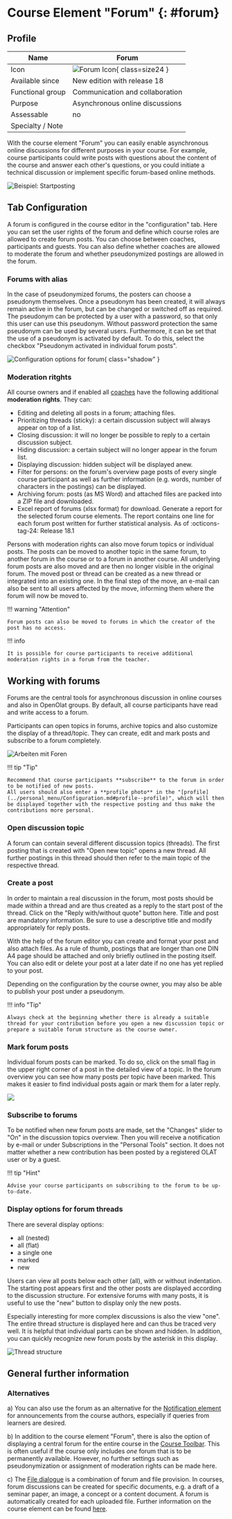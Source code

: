 #  Course Element "Forum" {: #forum}

## Profile

Name | Forum
---------|----------
Icon | ![Forum Icon](assets/forum_icon.png){ class=size24 }
Available since | New edition with release 18
Functional group | Communication and collaboration
Purpose | Asynchronous online discussions
Assessable | no
Specialty / Note |


With the course element "Forum" you can easily enable asynchronous online discussions for different purposes in your course. For example, course participants could write posts with questions about the content of the course and answer each other's questions, or you could initiate a technical discussion or implement specific forum-based online methods. 

![Beispiel: Startposting](assets/Posting_beantworten.png)
   
## Tab Configuration

A forum is configured in the course editor in the "configuration" tab. Here you can set the user rights of the forum and define which course roles are allowed to create forum posts. You can choose between coaches, participants and guests. You can also define whether coaches are allowed to moderate the forum and whether pseudonymized postings are allowed in the forum. 

### Forums with alias

In the case of pseudonymized forums, the posters can choose a pseudonym themselves. Once a pseudonym has been created, it will always remain active in the forum, but can be changed or switched off as required. The pseudonym can be protected by a user with a password, so that only this user can use this pseudonym. Without password protection the same pseudonym can be used by several users. Furthermore, it can be set that the use of a pseudonym is activated by default. To do this, select the checkbox "Pseudonym activated in individual forum posts".

![Configuration options for forum](assets/forum_config.png){ class="shadow" }


### Moderation ritghts

All course owners and if enabled all [coaches](../basic_concepts/coach.md) have the following additional **moderation rights**. They can:

  * Editing and deleting all posts in a forum; attaching files.
  * Prioritizing threads (sticky): a certain discussion subject will always appear on top of a list.
  * Closing discussion: it will no longer be possible to reply to a certain discussion subject.
  * Hiding discussion: a certain subject will no longer appear in the forum list.
  * Displaying discussion: hidden subject will be displayed anew.
  * Filter for persons: on the forum's overview page posts of every single course participant as well as further information (e.g. words, number of characters in the postings) can be displayed.
  * Archiving forum: posts (as MS Word) and attached files are packed into a ZIP file and downloaded.
  * Excel report of forums (xlsx format) for download. Generate a report for the selected forum course elements. The report contains one line for each forum post written for further statistical analysis. As of :octicons-tag-24: Release 18.1

Persons with moderation rights can also move forum topics or individual posts. The posts can be moved to another topic in the same forum, to another forum in the course or to a forum in another course. All underlying forum posts are also moved and are then no longer visible in the original forum. The moved post or thread can be created as a new thread or integrated into an existing one. In the final step of the move, an e-mail can also be sent to all users affected by the move, informing them where the forum will now be moved to.

!!! warning "Attention"

    Forum posts can also be moved to forums in which the creator of the post has no access.

!!! info 

    It is possible for course participants to receive additional moderation rights in a forum from the teacher. 


## Working with forums

Forums are the central tools for asynchronous discussion in online courses and also in OpenOlat groups. By default, all course participants have read and write access to a forum.

Participants can open topics in forums, archive topics and also customize the display of a thread/topic. They can create, edit and mark posts and subscribe to a forum completely.

![Arbeiten mit Foren](assets/arbeiten_mit_Foren.png)


!!! tip "Tip"

    Recommend that course participants **subscribe** to the forum in order to be notified of new posts. 
    All users should also enter a **profile photo** in the "[profile](../personal_menu/Configuration.md#profile--profile)", which will then be displayed together with the respective posting and thus make the contributions more personal.

### Open discussion topic

A forum can contain several different discussion topics (threads). The first posting that is created with "Open new topic" opens a new thread. All further postings in this thread should then refer to the main topic of the respective thread.

### Create a post

In order to maintain a real discussion in the forum, most posts should be made _within_ a thread and are thus created as a reply to the start post of the thread. Click on the "Reply with/without quote" button here. Title and post are mandatory information. Be sure to use a descriptive title and modify appropriately for reply posts.

With the help of the forum editor you can create and format your post and also attach files. As a rule of thumb, postings that are longer than one DIN A4 page should be attached and only briefly outlined in the posting itself. You can also edit or delete your post at a later date if no one has yet replied to your post.

Depending on the configuration by the course owner, you may also be able to publish your post under a pseudonym.

!!! info "Tip"

    Always check at the beginning whether there is already a suitable thread for your contribution before you open a new discussion topic or prepare a suitable forum structure as the course owner. 


### Mark forum posts

Individual forum posts can be marked. To do so, click on the small flag in the upper right corner of a post in the detailed view of a topic. In the forum overview you can see how many posts per topic have been marked. This makes it easier to find individual posts again or mark them for a later reply.

![](assets/Posting_markieren.png)


### Subscribe to forums

To be notified when new forum posts are made, set the "Changes" slider to "On" in the discussion topics overview. Then you will receive a notification by e-mail or under Subscriptions in the "Personal Tools" section. It does not matter whether a new contribution has been posted by a registered OLAT user or by a guest.

!!! tip "Hint"

    Advise your course participants on subscribing to the forum to be up-to-date.



### Display options for forum threads

There are several display options:

* all (nested)
* all (flat)
* a single one
* marked
* new

Users can view all posts below each other (all), with or without indentation. The starting post appears first and the other posts are displayed according to the discussion structure. For extensive forums with many posts, it is useful to use the "new" button to display only the new posts. 

Especially interesting for more complex discussions is also the view "one". The entire thread structure is displayed here and can thus be traced very well. It is helpful that individual parts can be shown and hidden. In addition, you can quickly recognize new forum posts by the asterisk in this display.

![Thread structure](assets/Forum_Aufbau-1a.png)

## General further information

### Alternatives

a) You can also use the forum as an alternative for the [Notification element](../learningresources/Course_Element_Notifications.md) for announcements from the course authors, especially if queries from learners are desired.

b) In addition to the course element "Forum", there is also the option of displaying a central forum for the entire course in the [Course Toolbar](../learningresources/Using_Additional_Course_Features.md). This is often useful if the course only includes _one_ forum that is to be permanently available. However, no further settings such as pseudonymization or assignment of moderation rights can be made here.

c) The [File dialogue](../learningresources/Course_Element_File_Dialog.de.md) is a combination of forum and file provision. In courses, forum discussions can be created for specific documents, e.g. a draft of a seminar paper, an image, a concept or a content document. A forum is automatically created for each uploaded file. Further information on the course element can be found [here](../learningresources/Course_Element_File_Dialog.md).
